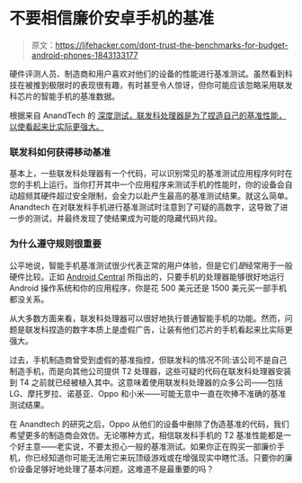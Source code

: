 # 不要相信廉价安卓手机的基准

> 原文：<https://lifehacker.com/dont-trust-the-benchmarks-for-budget-android-phones-1843133177>

硬件评测人员、制造商和用户喜欢对他们的设备的性能进行基准测试。虽然看到科技在被推到极限时的表现很有趣，有时甚至令人惊讶，但你可能应该忽略采用联发科芯片的智能手机的基准数据。



根据来自 AnandTech 的 [深度测试，联发科处理器是为了捏造自己的基准性能，以使看起来比实际更强大。](https://www.anandtech.com/show/15703/mobile-benchmark-cheating-mediatek)

### 联发科如何获得移动基准

基本上，一些联发科处理器有一个代码，可以识别常见的基准测试应用程序何时在您的手机上运行。当你打开其中一个应用程序来测试手机的性能时，你的设备会自动超频其硬件超过安全限制，会全力以赴产生最高的基准测试结果。就这么简单。Anandtech 在对联发科手机进行基准测试时注意到了可疑的高数字，这导致了进一步的测试，并最终发现了使结果成为可能的隐藏代码片段。

### 为什么遵守规则很重要

公平地说，智能手机基准测试很少代表正常的用户体验，但是它们*是*经常用于一般硬件比较。正如 [Android Central](https://www.androidcentral.com/benchmarks-are-horrible-way-gauge-performance-smartphone-and-heres-why) 所指出的，只要手机的处理器能够很好地运行 Android 操作系统和你的应用程序，你是花 500 美元还是 1500 美元买一部手机都没关系。

从大多数方面来看，联发科处理器可以很好地执行普通智能手机的功能。然而，问题是联发科捏造的数字本质上是虚假广告，让装有他们芯片的手机看起来比实际更强大。

过去，手机制造商曾受到虚假的基准指控，但联发科的情况不同:该公司不是自己制造手机，而是向其他公司提供 T2 处理器，这些可疑的代码在联发科处理器安装到 T4 之前就已经被植入其中。这意味着使用联发科处理器的众多公司——包括 LG、摩托罗拉、诺基亚、Oppo 和小米——可能无意中一直在吹捧不准确的基准测试结果。

在 Anandtech 的研究之后，Oppo 从他们的设备中删除了伪造基准的代码，我们希望更多的制造商会效仿。无论哪种方式，相信联发科手机的 T2 基准性能都是一个好主意——老实说，不要太担心一般的基准测试。如果你正在购买一部廉价手机，你已经知道你可能无法用它来玩顶级游戏或在增强现实中瞎忙活。只要你的廉价设备足够好地处理了基本问题，这难道不是最重要的吗？